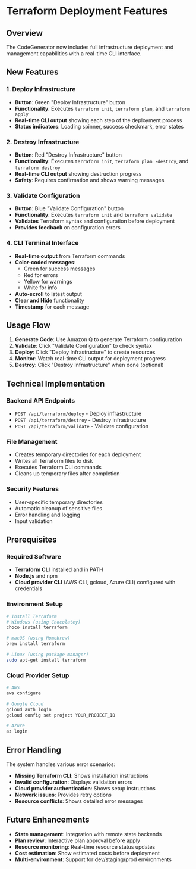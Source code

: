 # Terraform Deployment Features

## Overview
The CodeGenerator now includes full infrastructure deployment and management capabilities with a real-time CLI interface.

## New Features

### 1. Deploy Infrastructure
- **Button**: Green "Deploy Infrastructure" button
- **Functionality**: Executes `terraform init`, `terraform plan`, and `terraform apply`
- **Real-time CLI output** showing each step of the deployment process
- **Status indicators**: Loading spinner, success checkmark, error states

### 2. Destroy Infrastructure  
- **Button**: Red "Destroy Infrastructure" button
- **Functionality**: Executes `terraform init`, `terraform plan -destroy`, and `terraform destroy`
- **Real-time CLI output** showing destruction progress
- **Safety**: Requires confirmation and shows warning messages

### 3. Validate Configuration
- **Button**: Blue "Validate Configuration" button  
- **Functionality**: Executes `terraform init` and `terraform validate`
- **Validates** Terraform syntax and configuration before deployment
- **Provides feedback** on configuration errors

### 4. CLI Terminal Interface
- **Real-time output** from Terraform commands
- **Color-coded messages**: 
  - Green for success messages
  - Red for errors
  - Yellow for warnings
  - White for info
- **Auto-scroll** to latest output
- **Clear and Hide** functionality
- **Timestamp** for each message

## Usage Flow

1. **Generate Code**: Use Amazon Q to generate Terraform configuration
2. **Validate**: Click "Validate Configuration" to check syntax
3. **Deploy**: Click "Deploy Infrastructure" to create resources
4. **Monitor**: Watch real-time CLI output for deployment progress
5. **Destroy**: Click "Destroy Infrastructure" when done (optional)

## Technical Implementation

### Backend API Endpoints
- `POST /api/terraform/deploy` - Deploy infrastructure
- `POST /api/terraform/destroy` - Destroy infrastructure  
- `POST /api/terraform/validate` - Validate configuration

### File Management
- Creates temporary directories for each deployment
- Writes all Terraform files to disk
- Executes Terraform CLI commands
- Cleans up temporary files after completion

### Security Features
- User-specific temporary directories
- Automatic cleanup of sensitive files
- Error handling and logging
- Input validation

## Prerequisites

### Required Software
- **Terraform CLI** installed and in PATH
- **Node.js** and npm
- **Cloud provider CLI** (AWS CLI, gcloud, Azure CLI) configured with credentials

### Environment Setup
```bash
# Install Terraform
# Windows (using Chocolatey)
choco install terraform

# macOS (using Homebrew)  
brew install terraform

# Linux (using package manager)
sudo apt-get install terraform
```

### Cloud Provider Setup
```bash
# AWS
aws configure

# Google Cloud
gcloud auth login
gcloud config set project YOUR_PROJECT_ID

# Azure
az login
```

## Error Handling

The system handles various error scenarios:
- **Missing Terraform CLI**: Shows installation instructions
- **Invalid configuration**: Displays validation errors
- **Cloud provider authentication**: Shows setup instructions
- **Network issues**: Provides retry options
- **Resource conflicts**: Shows detailed error messages

## Future Enhancements

- **State management**: Integration with remote state backends
- **Plan review**: Interactive plan approval before apply
- **Resource monitoring**: Real-time resource status updates
- **Cost estimation**: Show estimated costs before deployment
- **Multi-environment**: Support for dev/staging/prod environments